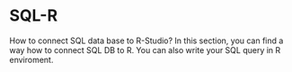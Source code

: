 # SQL-R
How to connect SQL data base to R-Studio?
In this section, you can find a way how to connect SQL DB to R. You can also write your SQL query in R enviroment. 
